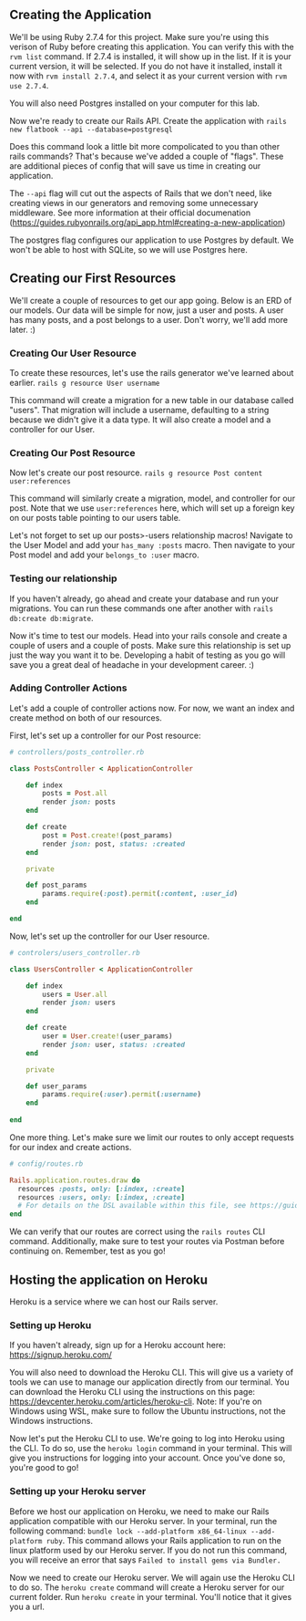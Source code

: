 ## Creating the Application

We'll be using Ruby 2.7.4 for this project. Make sure you're using this verison of Ruby before creating this application. You can verify this with the ```rvm list``` command. If 2.7.4 is installed, it will show up in the list. If it is your current version, it will be selected. If you do not have it installed, install it now with ```rvm install 2.7.4```, and select it as your current version with ```rvm use 2.7.4```.

You will also need Postgres installed on your computer for this lab. 

Now we're ready to create our Rails API. Create the application with ```rails new flatbook --api --database=postgresql```

Does this command look a little bit more compolicated to you than other rails commands? That's because we've added a couple of "flags". These are additional pieces of config that will save us time in creating our application.

The ```--api``` flag will cut out the aspects of Rails that we don't need, like creating views in our generators and removing some unnecessary middleware. See more information at their official documenation (https://guides.rubyonrails.org/api_app.html#creating-a-new-application)

The postgres flag configures our application to use Postgres by default. We won't be able to host with SQLite, so we will use Postgres here.

## Creating our First Resources

We'll create a couple of resources to get our app going. Below is an ERD of our models. Our data will be simple for now, just a user and posts. A user has many posts, and a post belongs to a user. Don't worry, we'll add more later. :)

### Creating Our User Resource

To create these resources, let's use the rails generator we've learned about earlier. ```rails g resource User username```

This command will create a migration for a new table in our database called "users". That migration will include a username, defaulting to a string because we didn't give it a data type. It will also create a model and a controller for our User.

### Creating Our Post Resource

Now let's create our post resource. ```rails g resource Post content user:references```

This command will similarly create a migration, model, and controller for our post. Note that we use ```user:references``` here, which will set up a foreign key on our posts table pointing to our users table. 

Let's not forget to set up our posts>-users relationship macros! Navigate to the User Model and add your ```has_many :posts``` macro. Then navigate to your Post model and add your ```belongs_to :user``` macro.

### Testing our relationship

If you haven't already, go ahead and create your database and run your migrations. You can run these commands one after another with ```rails db:create db:migrate```.

Now it's time to test our models. Head into your rails console and create a couple of users and a couple of posts. Make sure this relationship is set up just the way you want it to be. Developing a habit of testing as you go will save you a great deal of headache in your development career. :)

### Adding Controller Actions

Let's add a couple of controller actions now. For now, we want an index and create method on both of our resources. 

First, let's set up a controller for our Post resource:

```ruby
# controllers/posts_controller.rb

class PostsController < ApplicationController

    def index
        posts = Post.all
        render json: posts
    end

    def create
        post = Post.create!(post_params)
        render json: post, status: :created
    end

    private

    def post_params
        params.require(:post).permit(:content, :user_id)
    end

end

```

Now, let's set up the controller for our User resource.

```ruby
# controlers/users_controller.rb

class UsersController < ApplicationController

    def index
        users = User.all
        render json: users
    end

    def create
        user = User.create!(user_params)
        render json: user, status: :created
    end

    private

    def user_params
        params.require(:user).permit(:username)
    end
    
end

```

One more thing. Let's make sure we limit our routes to only accept requests for our index and create actions. 

```ruby
# config/routes.rb

Rails.application.routes.draw do
  resources :posts, only: [:index, :create]
  resources :users, only: [:index, :create]
  # For details on the DSL available within this file, see https://guides.rubyonrails.org/routing.html
end

```

We can verify that our routes are correct using the ```rails routes``` CLI command. Additionally, make sure to test your routes via Postman before continuing on. Remember, test as you go!

## Hosting the application on Heroku

Heroku is a service where we can host our Rails server. 

### Setting up Heroku

If you haven't already, sign up for a Heroku account here: https://signup.heroku.com/

You will also need to download the Heroku CLI. This will give us a variety of tools we can use to manage our application directly from our terminal. You can download the Heroku CLI using the instructions on this page: https://devcenter.heroku.com/articles/heroku-cli. Note: If you're on Windows using WSL, make sure to follow the Ubuntu instructions, not the Windows instructions.

Now let's put the Heroku CLI to use. We're going to log into Heroku using the CLI. To do so, use the ```heroku login``` command in your terminal. This will give you instructions for logging into your account. Once you've done so, you're good to go!

### Setting up your Heroku server

Before we host our application on Heroku, we need to make our Rails application compatible with our Heroku server. In your terminal, run the following command: ```bundle lock --add-platform x86_64-linux --add-platform ruby```. This command allows your Rails application to run on the linux platform used by our Heroku server. If you do not run this command, you will receive an error that says ```Failed to install gems via Bundler.```

Now we need to create our Heroku server. We will again use the Heroku CLI to do so. The ```heroku create``` command will create a Heroku server for our current folder. Run ```heroku create``` in your terminal. You'll notice that it gives you a url. 
